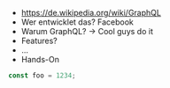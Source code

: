 - https://de.wikipedia.org/wiki/GraphQL
- Wer entwicklet das? Facebook
- Warum GraphQL? -> Cool guys do it
- Features?
- ...
- Hands-On

```javascript
const foo = 1234;
```
